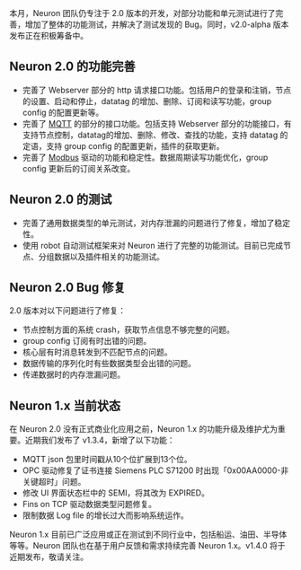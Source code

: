 本月，Neuron 团队仍专注于 2.0 版本的开发，对部分功能和单元测试进行了完善，增加了整体的功能测试，并解决了测试发现的 Bug。同时，v2.0-alpha 版本发布正在积极筹备中。

## Neuron 2.0 的功能完善

- 完善了 Webserver 部分的 http 请求接口功能。包括用户的登录和注销，节点的设置、启动和停止，datatag 的增加、删除、订阅和读写功能，group config 的配置更新等。
- 完善了 [MQTT](https://www.emqx.com/zh/mqtt) 的部分的接口功能。包括支持 Webserver 部分的功能接口，有支持节点控制，datatag的增加、删除、修改、查找的功能，支持 datatag 的定语，支持 group config 的配置更新，插件的获取更新。
- 完善了 [Modbus](https://www.emqx.com/zh/blog/building-modbus-based-iiot-app-with-neuron) 驱动的功能和稳定性。数据周期读写功能优化，group config 更新后的订阅关系改变。

## Neuron 2.0 的测试

- 完善了通用数据类型的单元测试，对内存泄漏的问题进行了修复，增加了稳定性。
- 使用 robot 自动测试框架来对 Neuron 进行了完整的功能测试。目前已完成节点、分组数据以及插件相关的功能测试。

## Neuron 2.0 Bug 修复

2.0 版本对以下问题进行了修复：

- 节点控制方面的系统 crash，获取节点信息不够完整的问题。
- group config 订阅有时出错的问题。
- 核心层有时消息转发到不匹配节点的问题。
- 数据传输的序列化时有些数据类型会出错的问题。
- 传递数据时的内存泄漏问题。

## Neuron 1.x 当前状态

在 Neuron 2.0 没有正式商业化应用之前，Neuron 1.x 的功能升级及维护尤为重要。近期我们发布了 v1.3.4，新增了以下功能：

- MQTT json 包里时间戳从10个位扩展到13个位。
- OPC 驱动修复了证书连接 Siemens PLC S71200 时出现「0x00AA0000-非关键超时」问题。
- 修改 UI 界面状态栏中的 SEMI，将其改为 EXPIRED。
- Fins on TCP 驱动数据类型问题修复。
- 限制数据 Log file 的增长过大而影响系统运作。


Neuron 1.x 目前已广泛应用或正在测试到不同行业中，包括船运、油田、半导体等等。Neuron 团队也在基于用户反馈和需求持续完善 Neuron 1.x。v1.4.0 将于近期发布，敬请关注。
